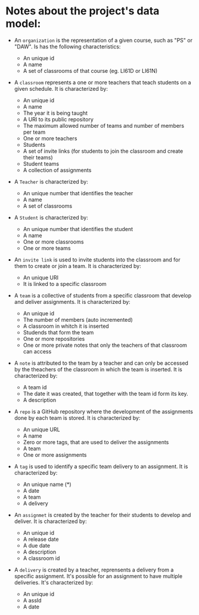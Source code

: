 # Notes about the project's data model:

- An ``organization`` is the representation of a given course, such as "PS" or "DAW". Is has the following characteristics:
  - An unique id
  - A name
  - A set of classrooms of that course (eg. LI61D or LI61N)

- A ``classroom`` represents a one or more teachers that teach students on a given schedule. It is characterized by:
  - An unique id
  - A name
  - The year it is being taught
  - A URI to its public repository
  - The maximum allowed number of teams and number of members per team
  - One or more teachers
  - Students
  - A set of invite links (for students to join the classroom and create their teams)
  - Student teams
  - A collection of assignments

- A ``Teacher`` is characterized by:
  - An unique number that identifies the teacher
  - A name
  - A set of classrooms

- A ``Student`` is characterized by:
  - An unique number that identifies the student
  - A name
  - One or more classrooms
  - One or more teams

- An ``invite link`` is used to invite students into the classroom and for them to create or join a team. It is characterized by:
  - An unique URI
  - It is linked to a specific classroom

- A ``team`` is a collective of students from a specific classroom that develop and deliver assignments. It is characterized by:
  -  An unique id
  -  The number of members (auto incremented)
  -  A classroom in whitch it is inserted
  -  Studends that form the team
  -  One or more repositories
  -  One or more private notes that only the teachers of that classroom can access

- A ``note`` is attributed to the team by a teacher and can only be accessed by the theachers of the classroom in which the team is inserted. It is characterized by:
  - A team id
  - The date it was created, that together with the team id form its key.
  - A description

- A ``repo`` is a GitHub repository where the development of the assignments done by each team is stored. It is characterized by:
  - An unique URL
  - A name
  - Zero or more tags, that are used to deliver the assignments
  - A team
  - One or more assignments

- A ``tag`` is used to identify a specific team delivery to an assignment. It is characterized by:
  - An unique name (*)
  - A date
  - A team
  - A delivery

- An ``assignmet`` is created by the teacher for their students to develop and deliver. It is characterized by:
  - An unique id
  - A release date
  - A due date
  - A description
  - A classroom id

- A ``delivery`` is created by a teacher, reprensents a delivery from a specific assignment. It's possible for an assignment to have multiple deliveries. It's characterized by:
  - An unique id
  - A assId
  - A date
